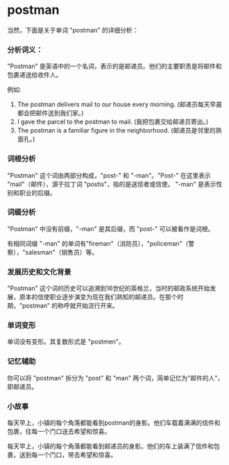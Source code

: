 # postman

当然，下面是关于单词 "postman" 的详细分析：

  

### 分析词义：

  

"Postman" 是英语中的一个名词，表示的是邮递员。他们的主要职责是将邮件和包裹递送给收件人。

  

例如:

  

1.  The postman delivers mail to our house every morning. (邮递员每天早晨都会把邮件送到我们家。)
2.  I gave the parcel to the postman to mail. (我把包裹交给邮递员寄出。)
3.  The postman is a familiar figure in the neighborhood. (邮递员是邻里的熟面孔。)

  

### 词根分析

  

"Postman" 这个词由两部分构成，"post-" 和 "-man"。"Post-" 在这里表示 "mail"（邮件），源于拉丁词 "postis"，指的是送信者或信使。 "-man" 是表示性别和职业的后缀。

  

### 词缀分析

  

"Postman" 中没有前缀，"-man" 是其后缀，而 "post-" 可以被看作是词根。

  

有相同词缀 "-man" 的单词有"fireman"（消防员），"policeman"（警察），"salesman"（销售员）等。

  

### 发展历史和文化背景

  

"Postman" 这个词的历史可以追溯到16世纪的英格兰，当时的邮政系统开始发展，原本的信使职业逐步演变为现在我们熟知的邮递员。在那个时期，"postman" 的称呼就开始流行开来。

  

### 单词变形

  

单词没有变形。其复数形式是 "postmen"。

  

### 记忆辅助

  

你可以将 "postman" 拆分为 "post" 和 "man" 两个词，简单记忆为"邮件的人"，即邮递员。

  

### 小故事

  

每天早上，小镇的每个角落都能看到postman的身影。他们车载着满满的信件和包裹，往每一个门口送去希望和惊喜。

  

每天早上，小镇的每个角落都能看到邮递员的身影。他们的车上装满了信件和包裹，送到每一个门口，带去希望和惊喜。
